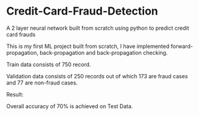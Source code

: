 # Credit-Card-Fraud-Detection
A 2 layer neural network built from scratch using python to predict credit card frauds

This is my first ML project built from scratch, I have implemented forward-propagation, back-propagation and back-propagation checking.

Train data consists of 750 record.

Validation data consists of 250 records out of which 173 are fraud cases and 77 are non-fraud cases.

Result:

Overall accuracy of 70% is achieved on Test Data.
